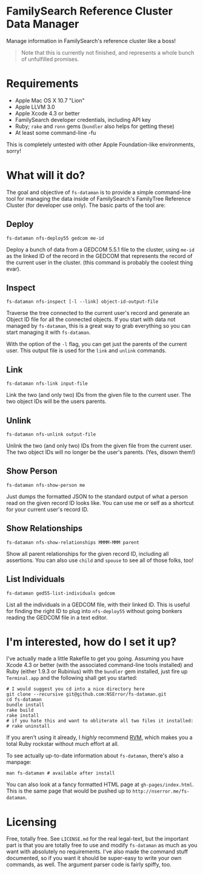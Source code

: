 # FamilySearch Reference Cluster Data Manager

Manage information in FamilySearch's reference cluster like a boss!

> Note that this is currently not finished, and represents a whole bunch of unfulfilled promises.

# Requirements

- Apple Mac OS X 10.7 "Lion"
- Apple LLVM 3.0
- Apple Xcode 4.3 or better
- FamilySearch developer credentials, including API key
- Ruby; `rake` and `ronn` gems (`bundler` also helps for getting these)
- At least some command-line -fu

This is completely untested with other Apple Foundation-like environments, sorry!

# What will it do?

The goal and objective of `fs-dataman` is to provide a simple command-line tool for managing the data inside of FamilySearch's FamilyTree Reference Cluster (for developer use only). The basic parts of the tool are:

## Deploy

    fs-dataman nfs-deploy55 gedcom me-id
   
Deploy a bunch of data from a GEDCOM 5.5.1 file to the cluster, using `me-id` as the linked ID of the record in the GEDCOM that represents the record of the current user in the cluster. (this command is probably the coolest thing evar).

## Inspect

    fs-dataman nfs-inspect [-l --link] object-id-output-file

Traverse the tree connected to the current user's record and generate an Object ID file for all the connected objects. If you start with data not managed by `fs-dataman`, this is a great way to grab everything so you can start managing it with `fs-dataman`.

With the option of the `-l` flag, you can get just the parents of the current user. This output file is used for the `link` and `unlink` commands.

## Link

    fs-dataman nfs-link input-file

Link the two (and only two) IDs from the given file to the current user. The two object IDs will be the users parents.

## Unlink

    fs-dataman nfs-unlink output-file

Unlink the two (and only two) IDs from the given file from the current user. The two object IDs will no longer be the user's parents. (Yes, disown them!)

## Show Person

    fs-dataman nfs-show-person me

Just dumps the formatted JSON to the standard output of what a person read on the given record ID looks like. You can use me or self as a shortcut for your current user's record ID.

## Show Relationships

    fs-dataman nfs-show-relationships MMMM-MMM parent

Show all parent relationships for the given record ID, including all assertions. You can also use `child` and `spouse` to see all of those folks, too!

## List Individuals

    fs-dataman ged55-list-individuals gedcom
   
List all the individuals in a GEDCOM file, with their linked ID. This is useful for finding the right ID to plug into `nfs-deploy55` without going bonkers reading the GEDCOM file in a text editor.

# I'm interested, how do I set it up?

I've actually made a little Rakefile to get you going. Assuming you have Xcode 4.3 or better (with the associated command-line tools installed) and Ruby (either 1.9.3 or Rubinius) with the `bundler` gem installed, just fire up `Terminal.app` and the following shall get you started:

    # I would suggest you cd into a nice directory here
    git clone --recursive git@github.com:NSError/fs-dataman.git
    cd fs-dataman
    bundle install
    rake build
    rake install
    # if you hate this and want to obliterate all two files it installed:
    # rake uninstall

If you aren't using it already, I *highly* recommend [RVM](http://beginrescueend.com/), which makes you a total Ruby rockstar without much effort at all.

To see actually up-to-date information about `fs-dataman`, there's also a manpage:

    man fs-dataman # available after install

You can also look at a fancy formatted HTML page at `gh-pages/index.html`. This is the same page that would be pushed up to `http://nserror.me/fs-dataman`.

# Licensing

Free, totally free. See `LICENSE.md` for the real legal-text, but the important part is that you are totally free to use and modify `fs-dataman` as much as you want with absolutely no requirements. I've also made the command stuff documented, so if you want it should be super-easy to write your own commands, as well. The argument parser code is fairly spiffy, too.